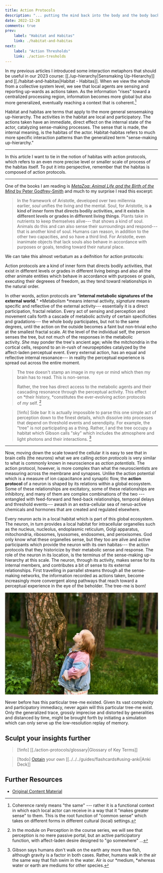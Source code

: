 ```yaml
---
title: Action Protocols
description: "... putting the mind back into the body and the body back into nature"
date: 2022-12-28
comments: true
prev:
    label: "Habitat and Habitas"
    link: ./habitat-and-habitas
next:
    label: "Action Thresholds"
    link: ./action-tresholds
---
```


In my previous articles I introduced some interaction metaphors that should be useful in our 2023 course: [[./up-hierarchy|Sensmaking Up-Hierarchy]] and [[./habitat-and-habitas|Habitat - Habitas]]. When we view the whole from a collective system level, we see that local agents are sensing and reporting up-wards as actions taken. As the information "rises" toward a centralized processing region, information becomes more global but also more generalized, eventually reaching a context that is coherent.[^1]

Habitat and habitas are terms that apply to the more general sensemaking up-hierarchy. The activities in the habitat are local and participatory. The actions taken have an immediate, direct effect on the internal state of the actor, catalyzing sense-making processes. The sense that is made, the internal meaning, is the habitas of the actor. Habitat-habitas refers to much more specific interaction patterns than the generalized term "sense-making up-hierarchy."

---

In this article I want to tie in the notion of habitas with action protocols, which refers to an even more precise level or smaller scale of process of the habitas itself. To put it into perspective, remember that the habitas is composed of action protocols.

---

One of the books I am reading is *[MetaZoa](https://www.amazon.com/Metazoa-Animal-Life-Birth-Mind/dp/0374207941/ref=sr_1_3?crid=FEFFF9OC1RIK&keywords=peter+godfrey-smith&qid=1671553152&sprefix=peter+godfrey%2Caps%2C179&sr=8-3)*[:](https://www.amazon.com/Metazoa-Animal-Life-Birth-Mind/dp/0374207941/ref=sr_1_3?crid=FEFFF9OC1RIK&keywords=peter+godfrey-smith&qid=1671553152&sprefix=peter+godfrey%2Caps%2C179&sr=8-3)*[ Animal Life and the Birth of the Mind](https://www.amazon.com/Metazoa-Animal-Life-Birth-Mind/dp/0374207941/ref=sr_1_3?crid=FEFFF9OC1RIK&keywords=peter+godfrey-smith&qid=1671553152&sprefix=peter+godfrey%2Caps%2C179&sr=8-3)*[ by Peter Godfrey-Smith](https://www.amazon.com/Metazoa-Animal-Life-Birth-Mind/dp/0374207941/ref=sr_1_3?crid=FEFFF9OC1RIK&keywords=peter+godfrey-smith&qid=1671553152&sprefix=peter+godfrey%2Caps%2C179&sr=8-3) and much to my surprise I read this excerpt:

> In the framework of Aristotle, developed over two millennia earlier, *soul* unifies the living and the mental. Soul, for Aristotle, is **a kind of inner form that directs bodily activities, and it exists in different levels or grades in different living things**. Plants take in nutrients to keep themselves alive--- that shows a kind of soul. Animals do this and can also sense their surroundings and respond--- that is another kind of soul. Humans can reason, in addition to the other two capacities, and so have a third lind. For Aristotle, even inanimate objects that lack souls also behave in accordance with purposes or goals, tending toward their natural place.

We can take this almost verbatum as a deifnition for action protocols:

Action protocols are a kind of inner form that directs bodily activities, that exist in different levels or grades in different living beings and also all the other animate entities which behave in accordance with purposes or goals, executing their degreees of freedom, as they tend toward relationships in the natural order.

In other words, action protocols are "**internal metabolic signatures of the external world.**" *Metabolism *means internal activity, *signature* means specific and reflective of the external activity--- essentially it is a direct participation, fractal relation. Every act of sensing and perception and movement calls forth a cascade of metabolic activity of certain specificities and gradations--- the whole body participates, but not to the same degrees, until the action on the outside becomes a faint but non-trivial echo at the smallest fractal scale. At the level of the individual self, the person senses the tree, but not much of the responses in the metabolic activity. *She* may ponder the tree's ancient age; while the mitchondria in the cortical cells, respond to an in-rush of neuropeptides catalyzed by the affect-laden perceptual event. Every external action, has an equal and reflective internal resonance--- in reality the perceptual experience is spread out across the entire moment.

> The tree doesn't stamp an image in my eye or mind which then my brain has to read. This is non-sense.
>
> Rather, the tree has direct access to the metabolic agents and their cascading resonance through the perceptual activity. This effect on *their history, *constitutes the ever-evolving action protocols of *my* self. [^2]

> [!info] Side bar
> It is actually impossible to parse this one simple act of perception down to the finest details, which dissolve into processes that depend on threshold events and serendipity. For example, the "tree" is not participating as a thing. Rather, I and the tree occupy a habitat which Gibson calls "sky" which includes the atmosphere and light photons and their interactions. [^3]

* * * * *

Now, moving down the scale toward the cellular it is easy to see that in brain cells (the neurons) what we are calling *action protocols* is very similar to what is commonly known in neuroscience as *action potentials.* The action protocol, however, is more complex than what the neuroscientists are measuring across the membrane and synapses. Unlike the action potential which is a measure of ion capacitance and synaptic flow, the **action protocol** of a neuron is shaped by its relations within a global ecosystem. Some of these relationships are excitatory, some of these relationships are inhibitory, and many of them are complex combinations of the two --- entangled with feed-forward and feed-back relationships, temporal delays and threshold events--- awash in an extra-cellular sea of neruo-active chemicals and hormones that are created and regulated elsewhere.

Every neuron acts in a local habitat which is part of this global ecosystem. The neuron, in turn provides a local habitat for intracellular organelles such as the nucleus, nucleolus, endoplasmic reticulum, Golgi apparatus, mitochondria, ribosomes, lysosomes, endosomes, and peroxisomes. God only know what these organelles sense, but they too are alive and active participants which provide the neuron with its own habitas--- the action protocols that they historicize by their metabolic sense and response. The role of the neuron in its location, is the terminus of the sense-making up-hierarchy at this scale. The neuron, through its activity, makes sense for its internal members, and contributes a bit of sense to its external relationships. First travelling in parrallel streams through all the sense-making networks, the information recorded as actions taken, become increasingly more convergent along pathways that reach toward a perceptual experience in the eye of the beholder. The tree-me is born!

![](../../images/the-tree-me-is-born.jpg)

Never before has this particular tree-me existed. Given its vast complexity and participatory immediacy, never again will this particular tree-me exist. Only the generalized trace, grossly imprecise and distorted by generalities and distanced by time, might be brought forth by initiating a simulation which can only serve up the low-resolution replay of memory.

## Sculpt your insights further

> [!info] [[./action-protocols/glossary|Glossary of Key Terms]]

> [!todo]  [Optain](./action-protocols/up-hierarchy-deck.apkg) your own [[../../../guides/flashcards#using-anki|Anki Deck]]

## Further Resources

- [Original Content Material](https://bonnittaroy.substack.com/p/a-new-theory-of-the-body-action-protocols)

[^1]: Coherence rarely means "the same" --- rather it is a functional context in which each local actor can receive in a way that it "makes greater sense" to them. This is the root function of "common sense" which takes on different forms in different cultural (local) settings.

[^2]: In the module on Perception in the course series, we will see that perception is no mere passive portal, but an active participatory function, with affect-laden desire designed to "go somewhere" ...

[^3]: Gibson says humans don't walk on the earth any more than fish, although gravity is a factor in both cases. Rather, humans walk in the air the same way that fish swim in the water. Air is our *medium, *whereas water or earth are mediums for other species.

